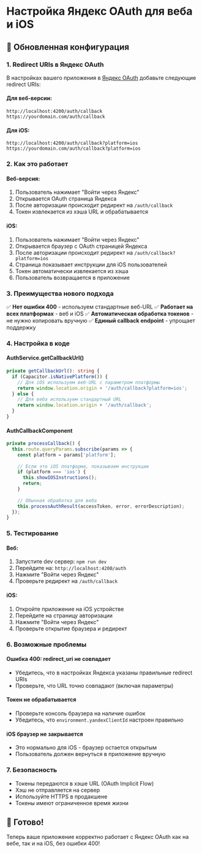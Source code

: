# Настройка Яндекс OAuth для веба и iOS

## 🔧 Обновленная конфигурация

### 1. Redirect URIs в Яндекс OAuth

В настройках вашего приложения в [Яндекс OAuth](https://oauth.yandex.ru/client) добавьте следующие redirect URIs:

#### Для веб-версии:
```
http://localhost:4200/auth/callback
https://yourdomain.com/auth/callback
```

#### Для iOS:
```
http://localhost:4200/auth/callback?platform=ios
https://yourdomain.com/auth/callback?platform=ios
```

### 2. Как это работает

#### Веб-версия:
1. Пользователь нажимает "Войти через Яндекс"
2. Открывается OAuth страница Яндекса
3. После авторизации происходит редирект на `/auth/callback`
4. Токен извлекается из хэша URL и обрабатывается

#### iOS:
1. Пользователь нажимает "Войти через Яндекс"
2. Открывается браузер с OAuth страницей Яндекса
3. После авторизации происходит редирект на `/auth/callback?platform=ios`
4. Страница показывает инструкции для iOS пользователей
5. Токен автоматически извлекается из хэша
6. Пользователь возвращается в приложение

### 3. Преимущества нового подхода

✅ **Нет ошибки 400** - используем стандартные веб-URL
✅ **Работает на всех платформах** - веб и iOS
✅ **Автоматическая обработка токенов** - не нужно копировать вручную
✅ **Единый callback endpoint** - упрощает поддержку

### 4. Настройка в коде

#### AuthService.getCallbackUrl()
```typescript
private getCallbackUrl(): string {
  if (Capacitor.isNativePlatform()) {
    // Для iOS используем веб-URL с параметром платформы
    return window.location.origin + '/auth/callback?platform=ios';
  } else {
    // Для веба используем стандартный URL
    return window.location.origin + '/auth/callback';
  }
}
```

#### AuthCallbackComponent
```typescript
private processCallback() {
  this.route.queryParams.subscribe(params => {
    const platform = params['platform'];
    
    // Если это iOS платформа, показываем инструкции
    if (platform === 'ios') {
      this.showIOSInstructions();
      return;
    }
    
    // Обычная обработка для веба
    this.processAuthResult(accessToken, error, errorDescription);
  });
}
```

### 5. Тестирование

#### Веб:
1. Запустите dev сервер: `npm run dev`
2. Перейдите на: `http://localhost:4200/auth`
3. Нажмите "Войти через Яндекс"
4. Проверьте редирект на `/auth/callback`

#### iOS:
1. Откройте приложение на iOS устройстве
2. Перейдите на страницу авторизации
3. Нажмите "Войти через Яндекс"
4. Проверьте открытие браузера и редирект

### 6. Возможные проблемы

#### Ошибка 400: redirect_uri не совпадает
- Убедитесь, что в настройках Яндекса указаны правильные redirect URIs
- Проверьте, что URL точно совпадают (включая параметры)

#### Токен не обрабатывается
- Проверьте консоль браузера на наличие ошибок
- Убедитесь, что `environment.yandexClientId` настроен правильно

#### iOS браузер не закрывается
- Это нормально для iOS - браузер остается открытым
- Пользователь должен вернуться в приложение вручную

### 7. Безопасность

- Токены передаются в хэше URL (OAuth Implicit Flow)
- Хэш не отправляется на сервер
- Используйте HTTPS в продакшене
- Токены имеют ограниченное время жизни

## 🚀 Готово!

Теперь ваше приложение корректно работает с Яндекс OAuth как на вебе, так и на iOS, без ошибки 400!

